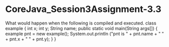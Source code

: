 # CoreJava_Session3Assignment-3.3

What would happen when the following is compiled and executed.
class example {
 int x; int y;
 String name;
 public static void main(String args[]) {
 example pnt = new example();
 System.out.println ("pnt is " + pnt.name + " " + pnt.x + " " + pnt.y);
} }
